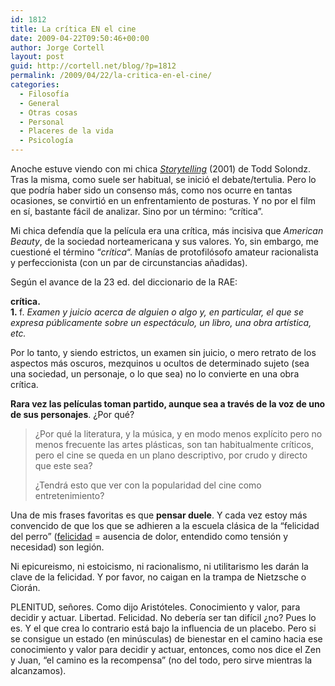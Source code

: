 ```yaml
---
id: 1812
title: La crítica EN el cine
date: 2009-04-22T09:50:46+00:00
author: Jorge Cortell
layout: post
guid: http://cortell.net/blog/?p=1812
permalink: /2009/04/22/la-critica-en-el-cine/
categories:
  - Filosofí­a
  - General
  - Otras cosas
  - Personal
  - Placeres de la vida
  - Psicología
---
```

Anoche estuve viendo con mi chica _<a title="http://www.imdb.com/title/tt0250081/" href="http://www.imdb.com/title/tt0250081/" target="_blank">Storytelling</a>_ (2001) de Todd Solondz. Tras la misma, como suele ser habitual, se inició el debate/tertulia. Pero lo que podría haber sido un consenso más, como nos ocurre en tantas ocasiones, se convirtió en un enfrentamiento de posturas. Y no por el film en sí, bastante fácil de analizar. Sino por un término: &#8220;crítica&#8221;.

Mi chica defendía que la película era una crítica, más incisiva que _American Beauty_, de la sociedad norteamericana y sus valores. Yo, sin embargo, me cuestioné el término &#8220;_crítica_&#8220;. Manías de protofilósofo amateur racionalista y perfeccionista (con un par de circunstancias añadidas).

Según el avance de la 23 ed. del diccionario de la RAE: 
  
<span class="eLema"><strong>crítica</strong></span><span class="eLema"><strong>.<span style="font-weight: normal"><br /> <span class="eOrdenAcepLema"><strong>1. </strong></span><span class="eAbrv"><span class="eAbrv" title="nombre femenino">f.</span></span><span class="eAcep"> <em>Examen y juicio acerca de alguien o algo y, en particular, el que se expresa públicamente sobre un espectáculo, un libro, una obra artística, etc.</em></span></span></strong></span>

Por lo tanto, y siendo estrictos, un examen sin juicio, o mero retrato de los aspectos más oscuros, mezquinos u ocultos de determinado sujeto (sea una sociedad, un personaje, o lo que sea) no lo convierte en una obra crítica.

**Rara vez las películas toman partido, aunque sea a través de la voz de uno de sus personajes**. ¿Por qué?

> ¿Por qué la literatura, y la música, y en modo menos explícito pero no menos frecuente las artes plásticas, son tan habitualmente críticos, pero el cine se queda en un plano descriptivo, por crudo y directo que este sea?
> 
> ¿Tendrá esto que ver con la popularidad del cine como entretenimiento? 

Una de mis frases favoritas es que **pensar duele**. Y cada vez estoy más convencido de que los que se adhieren a la escuela clásica de la &#8220;felicidad del perro&#8221; (<a title="http://es.wikipedia.org/wiki/Felicidad" href="http://es.wikipedia.org/wiki/Felicidad" target="_blank">felicidad</a> = ausencia de dolor, entendido como tensión y necesidad) son legión.

Ni epicureismo, ni estoicismo, ni racionalismo, ni utilitarismo les darán la clave de la felicidad. Y por favor, no caigan en la trampa de Nietzsche o Ciorán.

PLENITUD, señores. Como dijo Aristóteles. Conocimiento y valor, para decidir y actuar. Libertad. Felicidad. No debería ser tan difícil ¿no? Pues lo es. Y el que crea lo contrario está bajo la influencia de un placebo. Pero si se consigue un estado (en minúsculas) de bienestar en el camino hacia ese conocimiento y valor para decidir y actuar, entonces, como nos dice el Zen y Juan, &#8220;el camino es la recompensa&#8221; (no del todo, pero sirve mientras la alcanzamos).